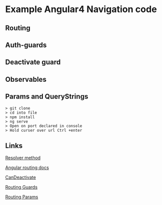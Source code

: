 # Example Angular4 Navigation code
## Routing
## Auth-guards
## Deactivate guard
## Observables
## Params and QueryStrings

```
> git clone
> cd into file
> npm install
> ng serve
> Open on port declared in console 
> Hold curser over url Ctrl +enter
```

## Links

[Resolver method](https://www.codementor.io/max_diachenko/angular-2-route-resolves--typescript-du1089pdm)

[Angular routing docs](https://angular.io/docs/ts/latest/guide/router.html)

[CanDeactivate](https://angular.io/docs/js/latest/api/router/index/CanDeactivate-interface.html)

[Routing Guards](http://www.sparkbit.pl/angular-2-route-guards-real-life-example/)

[Routing Params](https://elanderson.net/2017/01/angular-2-optional-route-parameter/)


